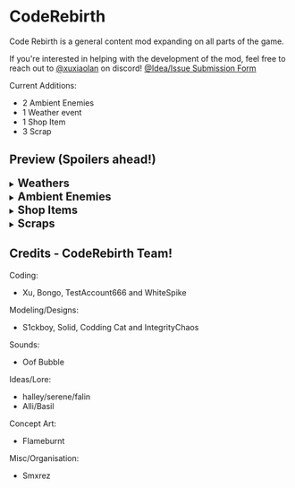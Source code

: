# CodeRebirth

Code Rebirth is a general content mod expanding on all parts of the game.

If you're interested in helping with the development of the mod, feel free to reach out to [@xuxiaolan](https://discord.com/channels/1168655651455639582/1241786100201160784) on discord!
[@Idea/Issue Submission Form](https://forms.office.com/e/x2BkrpRVzP)

Current Additions:

- 2 Ambient Enemies
- 1 Weather event
- 1 Shop Item
- 3 Scrap

## Preview (Spoilers ahead!)

</details>

<details>
  <summary><strong style="font-size: 1.4em;">Weathers</strong></summary>

### Meteor Shower

![](https://i.postimg.cc/RFJzM5yL/image-removebg-preview-1.png)

```
World-ending weather where the world will slowly crumble as time goes on, but with the potential for rare crystals to spawn.
```

</details>

<details>
  <summary><strong style="font-size: 1.4em;">Ambient Enemies</strong></summary>

### Cutiefly

![](https://i.postimg.cc/zvmYv21Z/image-207-removebg-preview.png)

```
Flys around occasionally resting on the ground. (harmless)
```

### Snailcat

![](https://i.postimg.cc/qMzFFhzh/imawadge-removebg-preview.png)

```
Roams the land slowly (harmless)
```

</details>

<details>
  <summary><strong style="font-size: 1.4em;">Shop Items</strong></summary>

### Wallet

![](https://i.postimg.cc/wMBrg32r/imwadadage-removebg-preview.png)

```
Shop Item to get some extra cash for the quota can pick up coins.
```

</details>

<details>
  <summary><strong style="font-size: 1.4em;">Scraps</strong></summary>

### Snow Globe

![]()

```
Cracked, rare and unique. This Snow Globe is found deep inside of abandoned moons, made for children but loved by all. (Includes custom animations and sounds)
```
### Meteorite

![](https://i.postimg.cc/nVg8pG8Y/imawdawdaage-removebg-preview.png)

```
Valuable rare Scrap found from the remaining debris of some Meteors.
```

### Epic Axe

![](https://i.postimg.cc/wxWPFcTY/imwadaage-removebg-preview.png)

```
Cool glowy Axe that deals twice the damage of the shovel.
```

### Coin

![](https://i.postimg.cc/cC5bHZ5L/imagwadae-removebg-preview.png)

```
Scrap to get some extra cash for the quota, Coin doesn't affect normal-level scrap spawn rates and is not included in the pool normally.
```

</details>

## Credits - CodeRebirth Team!

Coding:
- Xu, Bongo, TestAccount666 and WhiteSpike

Modeling/Designs:
- S1ckboy, Solid, Codding Cat and IntegrityChaos

Sounds:
- Oof Bubble

Ideas/Lore:
- halley/serene/falin
- Alli/Basil

Concept Art:
- Flameburnt

Misc/Organisation:
- Smxrez